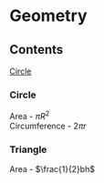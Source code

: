 # Geometry

## Contents

[Circle](#circle)<br>


### Circle

Area - $\pi R^2$<br>
Circumference - $2\pi r$

### Triangle

Area - $\frac{1}{2}bh$

